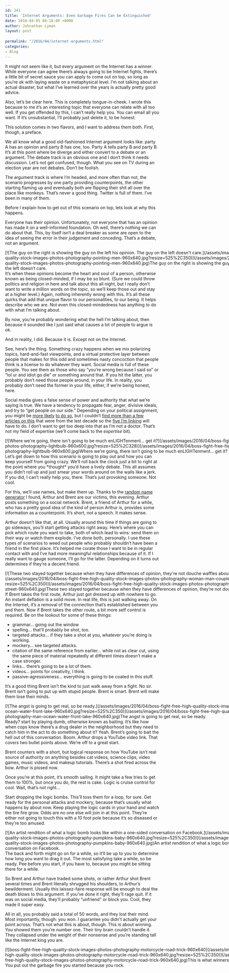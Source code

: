 ```yaml
---
id: 241
title: 'Internet Arguments: Even Garbage Fires Can be Extinguished'
date: 2016-04-05 06:18:09 +0000
author: Johnathan Lyman
layout: post

permalink: "/2016/04/internet-arguments.html"
categories:
- Blog
---
```

<div class="kg-card-markdown"><p>It might not seem like it, but every argument on the Internet has a winner. While everyone can agree there’s always going to be Internet fights, there’s a little bit of secret sauce you can apply to come out on top, so long as you’re ok with laying waste on a metaphysical level. I’m not talking about an actual disaster, but what I’ve learned over the years is actually pretty good advice.</p><p>Also, let’s be clear here. This is completely tongue-in-cheek. I wrote this because to me it’s an interesting topic that everyone can relate with all too well. If you get offended by this, I can’t really help you. You can email all you want. If it’s unsubstantial, I’ll probably just delete it, to be honest.</p><p>This solution comes in two flavors, and I want to address them both. First, though, a preface.</p><p>We all know what a good old-fashioned Internet argument looks like: party A has an opinion and party B has one, too. Party A tells party B and party B. It’s at this point where be diverge and either convert to a debate or an argument. The debate track is an obvious one and I don’t think it needs discussion. Let’s not get confused, though. What you see on TV during an election year are not debates. Don’t be foolish.</p><p>The argument track is where I’m headed, and more often than not, the scenario progresses by one party providing counterpoints, the other starting flaming up and eventually both are flipping their shit all over the place like monkeys. That’s never a good thing. Twitter is full of them. I’ve been in many of them.</p><p>Before I explain how to get out of this scenario on top, lets look at why this happens.</p><p>Everyone has their opinion. Unfortunately, not everyone that has an opinion has made it on a well-informed foundation. Oh well, there’s nothing we can do about that. This, by itself isn’t a deal breaker as some are open to the idea of seeing the error in their judgement and conceding. That’s a debate, not an argument.</p><div class="wp-caption aligncenter" id="attachment_2568" style="width: 970px">[![The guy on the right is showing the guy on the left his opinion. The guy on the left doesn't care.](/assets/images/2016/04/boss-fight-free-high-quality-stock-images-photos-photography-pointing-men-960x640.jpg?resize=525%2C350)](/assets/images/2016/04/boss-fight-free-high-quality-stock-images-photos-photography-pointing-men-960x640.jpg)The guy on the right is showing the guy on the left his opinion. The guy on the left doesn’t care.</div>It’s when these opinions become the heart and soul of a person, otherwise known as being closed-minded, if I may be so blunt. (Sure we could throw politics and religion in here and talk about this all night, but I really don’t want to write a million words on the topic, so we’ll keep those out and stay at a higher level.) Again, nothing inherently wrong with this. It’s all these quirks that add that unique flavor to our personalities, to our being. It helps describe who we are. Not even this closed-mindedness has anything to do with what I’m talking about.<p>By now, you’re probably wondering what the hell I’m talking about, then because it sounded like I just said what causes a lot of people to argue is ok.</p><p>And in reality, I did. Because it is. Except not on the Internet.</p><p>See, here’s the thing. Something crazy happens when we mix polarizing topics, hard-and-fast viewpoints, and a virtual protective layer between people that makes for this odd and sometimes nasty concoction that people think is a license to do whatever they want. Social media is full of these people. You see them as those who say “you’re wrong because I said so” or “lol ur and idiot go die” or something around that. If you hit the latter, you probably don’t need those people around, in your life. In reality, you probably don’t need the former in your life, either, if we’re being honest, here.</p><p>Social media gives a false sense of power and authority that what we’re saying is true. We have a tendency to propagate fear, anger, divisive ideals, and try to “get people on our side.” Depending on your political assignment, you might be <a href="https://www.psychologytoday.com/blog/the-human-beast/201104/conservatives-big-fear-brain-study-finds">more likely</a> <a href="http://www.scientificamerican.com/article/calling-truce-political-wars/">to do so</a>, but I couldn’t <a href="https://www.salon.com/2014/07/29/secrets_of_the_right_wing_brain_new_study_proves_it_conservatives_see_a_different_hostile_world/">find more than a few</a> <a href="http://www.wired.com/2008/09/fearmongering-h/">articles on this</a> that were from the last decade so the <a href="http://blogs.discovermagazine.com/intersection/2011/09/07/your-brain-on-politics-the-cognitive-neuroscience-of-liberals-and-conservatives/">five I’m linking</a> will have to do. I don’t want to get too deep into that as I’m not a doctor. That’s not my field of expertise (we’ll come back to the <em>expertise</em> bit).</p><div class="wp-caption aligncenter" id="attachment_2569" style="width: 970px">[![Where we're going, there isn't going to be much enLIGHTenment... get it?](/assets/images/2016/04/boss-fight-free-high-quality-stock-images-photos-photography-lightbulb-960x600.jpg?resize=525%2C328)](/assets/images/2016/04/boss-fight-free-high-quality-stock-images-photos-photography-lightbulb-960x600.jpg)Where we’re going, there isn’t going to be much enLIGHTenment… get it?</div>Let’s get down to how this scenario is going to play out and how you can keep yourself from going crazy. We’ll roll back the clock just a bit to right at the point where you *thought* you’d have a lively debate. This all assumes you didn’t roll up and just smear your words around on the walls like a jerk. If you did, I can’t really help you, there. That’s just provoking someone. Not cool.<p>For this, we’ll use names, but make them up. Thanks to the <a href="http://www.behindthename.com/random/">random name generator</a> I found, Arthur and Brent are our victims, this evening. Arthur posts something on a social network. Brent, a friend of Arthur for a while, who has a pretty good idea of the kind of person Arthur is, provides some information as a counterpoint. It’s short, not a speech. It makes sense.</p><p>Arthur doesn’t like that, at all. Usually around this time if things are going to go sideways, you’ll start getting attacks right away. Here’s where you can pick which route you want to take, both of which lead to wins: send them on their way or watch them explode. I’ve done both, personally. I use these types of scenarios to weed out people who probably shouldn’t have been a friend in the first place. It’s helped me curate those I want to be in regular contact with and I’ve had more meaningful relationships because of it. If I really want to gauge someone, I’ll go for the latter. Depending on it turns out determines if they’re a decent friend.</p><div class="wp-caption aligncenter" id="attachment_2571" style="width: 970px">[![These two stayed together because when they have differences of opinion, they're not douche waffles about it... probably.](/assets/images/2016/04/boss-fight-free-high-quality-stock-images-photos-photography-woman-man-couple-walking-street-960x640.jpg?resize=525%2C350)](/assets/images/2016/04/boss-fight-free-high-quality-stock-images-photos-photography-woman-man-couple-walking-street-960x640.jpg)These two stayed together because when they have differences of opinion, they’re not douche waffles about it… probably.</div>If Brent takes the first route, Arthur just got dressed up with nowhere to go. An instant deflation is a solid move. In real life, this is just walking away. On the Internet, it’s a removal of the connection that’s established between you and them. Now if Brent takes the other route, a bit more self control is required. Be on the lookout for some of these things:<ul><li>grammar… going out the window</li><li>spelling… that’ll probably be shot, too.</li><li>targeted attacks… if they take a shot at you, whatever you’re doing is working.</li><li>mockery… see targeted attacks.</li><li>citation of the same reference from earlier… while not as clear cut, using the same piece of material repeatedly at different times doesn’t make a case stronger.</li><li>links… there’s going to be a lot of them.</li><li>videos… points for creativity, I think.</li><li>passive-agressiveness… everything is going to be coated in this stuff.</li></ul><p>It’s a good thing Brent isn’t the kind to just walk away from a fight. No sir. Brent isn’t going to put up with stupid people. Brent is smart. Brent will make them lose their minds.</p><div class="wp-caption aligncenter" id="attachment_2567" style="width: 970px">[![The angst is going to get real, so be ready.](/assets/images/2016/04/boss-fight-free-high-quality-stock-images-photos-photography-man-ocean-water-front-lake-960x640.jpg?resize=525%2C350)](/assets/images/2016/04/boss-fight-free-high-quality-stock-images-photos-photography-man-ocean-water-front-lake-960x640.jpg)The angst is going to get real, so be ready.</div>Ready? start by playing dumb, otherwise known as baiting. It’s like how when cops know there’s a drug dealer in the neighborhood but they need to catch him in the act to do something about it? Yeah. Brent’s going to bait the hell out of this conversation. Boom. Arthur drops a YouTube video link. That covers two bullet points above. We’re off to a great start.<p>Brent counters with a short, but logical response on how YouTube isn’t real source of authority on anything besides cat videos, science clips, video games, music videos, and makeup tutorials. There’s a shot fired across the bow. Arthur is pissed now.</p><p>Once you’re at this point, it’s smooth sailing. It might take a few tries to get them to 100%, but once you do, the rest is cake. Logic is cruise control for cool. Wait, that’s not right…</p><p>Start dropping the logic bombs. This’ll toss them for a loop, for sure. Get ready for the personal attacks and mockery, because that’s usually what happens by about now. Keep playing the logic cards in your hand and watch the tire fire grow. Odds are no one else will join in at this point. They’re either not going to touch this with a 10 foot pole because it’s so diseased or they’re too amused.</p><div class="wp-caption aligncenter" id="attachment_2573" style="width: 970px">[![An artist rendition of what a logic bomb looks like within a one-sided conversation on Facebook.](/assets/images/2016/04/boss-fight-free-high-quality-stock-images-photos-photography-pumpkins-baby-960x640.jpg?resize=525%2C350)](/assets/images/2016/04/boss-fight-free-high-quality-stock-images-photos-photography-pumpkins-baby-960x640.jpg)An artist rendition of what a logic bomb looks like within a one-sided conversation on Facebook.</div>The back and forth might go on for a while, so it’ll be up to you to determine how long you want to drag it out. The most satisfying take a while, so be ready. Pee before you start, if you have to, because you might be sitting there for a while.<p>So Brent and Arthur have traded some shots, or rather Arthur shot Brent several times and Brent literally shrugged his shoulders, to Arthur’s bewilderment. Usually this laissez-faire response will be enough to deal the death blows to this argument. If you’ve done it right, they’ll rage quit. If it was on social media, they’ll probably “unfriend” or block you. Cool, they made it super easy.</p><p>All in all, you probably said a total of 50 words, and they lost their mind. Most importantly, though: you won. I guarantee you didn’t actually get your point across. That’s not what this is about, though. This is about winning. You showed them you’re number one. Their tiny brain couldn’t handle it. They collapsed under the weight of their nonsense and you’re standing tall like the Internet king you are.</p><div class="wp-caption aligncenter" id="attachment_2565" style="width: 970px">[![boss-fight-free-high-quality-stock-images-photos-photography-motorcycle-road-trick-960x640](/assets/images/2016/04/boss-fight-free-high-quality-stock-images-photos-photography-motorcycle-road-trick-960x640.jpg?resize=525%2C350)](/assets/images/2016/04/boss-fight-free-high-quality-stock-images-photos-photography-motorcycle-road-trick-960x640.jpg)This is what winners on the Internet look like.</div>You put out the garbage fire you started because you rock.</div>